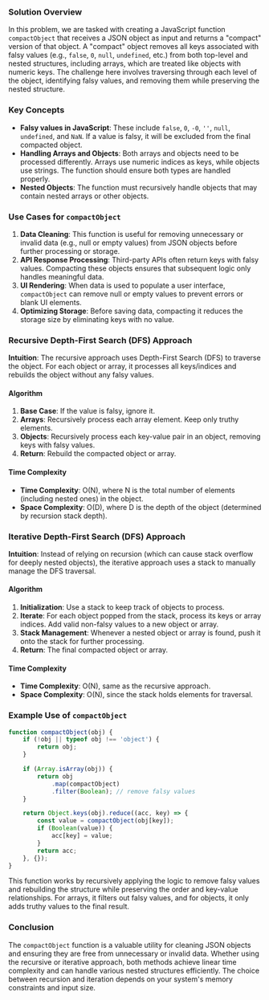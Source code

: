 ### Solution Overview

In this problem, we are tasked with creating a JavaScript function `compactObject` that receives a JSON object as input and returns a "compact" version of that object. A "compact" object removes all keys associated with falsy values (e.g., `false`, `0`, `null`, `undefined`, etc.) from both top-level and nested structures, including arrays, which are treated like objects with numeric keys. The challenge here involves traversing through each level of the object, identifying falsy values, and removing them while preserving the nested structure.

### Key Concepts

- **Falsy values in JavaScript**: These include `false`, `0`, `-0`, `''`, `null`, `undefined`, and `NaN`. If a value is falsy, it will be excluded from the final compacted object.
- **Handling Arrays and Objects**: Both arrays and objects need to be processed differently. Arrays use numeric indices as keys, while objects use strings. The function should ensure both types are handled properly.
- **Nested Objects**: The function must recursively handle objects that may contain nested arrays or other objects.

### Use Cases for `compactObject`

1. **Data Cleaning**: This function is useful for removing unnecessary or invalid data (e.g., null or empty values) from JSON objects before further processing or storage.
2. **API Response Processing**: Third-party APIs often return keys with falsy values. Compacting these objects ensures that subsequent logic only handles meaningful data.
3. **UI Rendering**: When data is used to populate a user interface, `compactObject` can remove null or empty values to prevent errors or blank UI elements.
4. **Optimizing Storage**: Before saving data, compacting it reduces the storage size by eliminating keys with no value.

### Recursive Depth-First Search (DFS) Approach

**Intuition**: The recursive approach uses Depth-First Search (DFS) to traverse the object. For each object or array, it processes all keys/indices and rebuilds the object without any falsy values.

#### Algorithm
1. **Base Case**: If the value is falsy, ignore it.
2. **Arrays**: Recursively process each array element. Keep only truthy elements.
3. **Objects**: Recursively process each key-value pair in an object, removing keys with falsy values.
4. **Return**: Rebuild the compacted object or array.

#### Time Complexity
- **Time Complexity**: O(N), where N is the total number of elements (including nested ones) in the object.
- **Space Complexity**: O(D), where D is the depth of the object (determined by recursion stack depth).

### Iterative Depth-First Search (DFS) Approach

**Intuition**: Instead of relying on recursion (which can cause stack overflow for deeply nested objects), the iterative approach uses a stack to manually manage the DFS traversal.

#### Algorithm
1. **Initialization**: Use a stack to keep track of objects to process.
2. **Iterate**: For each object popped from the stack, process its keys or array indices. Add valid non-falsy values to a new object or array.
3. **Stack Management**: Whenever a nested object or array is found, push it onto the stack for further processing.
4. **Return**: The final compacted object or array.

#### Time Complexity
- **Time Complexity**: O(N), same as the recursive approach.
- **Space Complexity**: O(N), since the stack holds elements for traversal.

### Example Use of `compactObject`
```javascript
function compactObject(obj) {
    if (!obj || typeof obj !== 'object') {
        return obj;
    }

    if (Array.isArray(obj)) {
        return obj
            .map(compactObject)
            .filter(Boolean); // remove falsy values
    }

    return Object.keys(obj).reduce((acc, key) => {
        const value = compactObject(obj[key]);
        if (Boolean(value)) {
            acc[key] = value;
        }
        return acc;
    }, {});
}
```

This function works by recursively applying the logic to remove falsy values and rebuilding the structure while preserving the order and key-value relationships. For arrays, it filters out falsy values, and for objects, it only adds truthy values to the final result.

### Conclusion

The `compactObject` function is a valuable utility for cleaning JSON objects and ensuring they are free from unnecessary or invalid data. Whether using the recursive or iterative approach, both methods achieve linear time complexity and can handle various nested structures efficiently. The choice between recursion and iteration depends on your system's memory constraints and input size.
